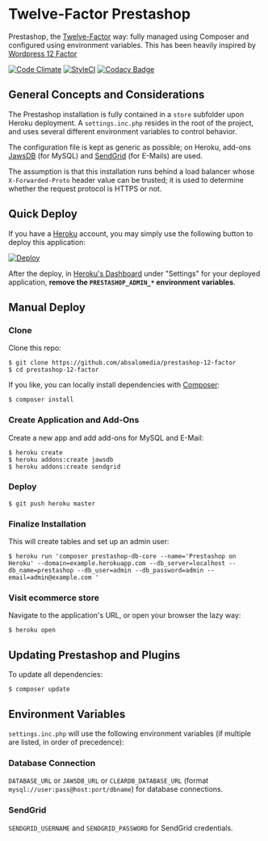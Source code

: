 # Twelve-Factor Prestashop

Prestashop, the [Twelve-Factor](http://12factor.net/) way: fully managed using Composer and configured using environment variables. This has been heavily inspired by [Wordpress 12 Factor](https://github.com/dzuelke/wordpress-12factor)

[![Code Climate](https://codeclimate.com/github/absalomedia/prestashop-12-factor/badges/gpa.svg)](https://codeclimate.com/github/absalomedia/prestashop-12-factor) [![StyleCI](https://styleci.io/repos/54073612/shield)](https://styleci.io/repos/54073612) [![Codacy Badge](https://api.codacy.com/project/badge/grade/fad89d57d8474c579c8159ed8ea503b3)](https://www.codacy.com/app/media/prestashop-12-factor)

## General Concepts and Considerations

The Prestashop installation is fully contained in a `store` subfolder upon Heroku deployment. A `settings.inc.php` resides in the root of the project, and uses several different environment variables to control behavior.

The configuration file is kept as generic as possible; on Heroku, add-ons [JawsDB](https://elements.heroku.com/addons/jawsdb) (for MySQL) and [SendGrid](https://elements.heroku.com/addons/sendgrid) (for E-Mails) are used.

The assumption is that this installation runs behind a load balancer whose `X-Forwarded-Proto` header value can be trusted; it is used to determine whether the request protocol is HTTPS or not.

## Quick Deploy

If you have a [Heroku](http://heroku.com) account, you may simply use the following button to deploy this application:

[![Deploy](https://www.herokucdn.com/deploy/button.png)](https://heroku.com/deploy)

After the deploy, in [Heroku's Dashboard](https://dasboard.heroku.com) under "Settings" for your deployed application, **remove the `PRESTASHOP_ADMIN_*` environment variables**.

## Manual Deploy

### Clone

Clone this repo:

```
$ git clone https://github.com/absalomedia/prestashop-12-factor
$ cd prestashop-12-factor
```

If you like, you can locally install dependencies with [Composer](https://getcomposer.org):

```
$ composer install
```

### Create Application and Add-Ons

Create a new app and add add-ons for MySQL and E-Mail:

```
$ heroku create
$ heroku addons:create jawsdb
$ heroku addons:create sendgrid
```

### Deploy

```
$ git push heroku master
```

### Finalize Installation

This will create tables and set up an admin user:

```
$ heroku run 'composer prestashop-db-core --name='Prestashop on Heroku' --domain=example.herokuapp.com --db_server=localhost --db_name=prestashop --db_user=admin --db_password=admin --email=admin@example.com '
```

### Visit ecommerce store

Navigate to the application's URL, or open your browser the lazy way:

```
$ heroku open
```

## Updating Prestashop and Plugins

To update all dependencies:

```
$ composer update
```


## Environment Variables

`settings.inc.php` will use the following environment variables (if multiple are listed, in order of precedence):

### Database Connection

`DATABASE_URL` or `JAWSDB_URL` or `CLEARDB_DATABASE_URL` (format `mysql://user:pass@host:port/dbname`) for database connections.

### SendGrid

`SENDGRID_USERNAME` and `SENDGRID_PASSWORD` for SendGrid credentials.
